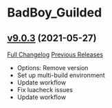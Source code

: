 # BadBoy_Guilded

## [v9.0.3](https://github.com/funkydude/BadBoy_Guilded/tree/v9.0.3) (2021-05-27)
[Full Changelog](https://github.com/funkydude/BadBoy_Guilded/compare/v9.0.2...v9.0.3) [Previous Releases](https://github.com/funkydude/BadBoy_Guilded/releases)

- Options: Remove version  
- Set up multi-build environment  
- Update workflow  
- Fix luacheck issues  
- Update workflow  
